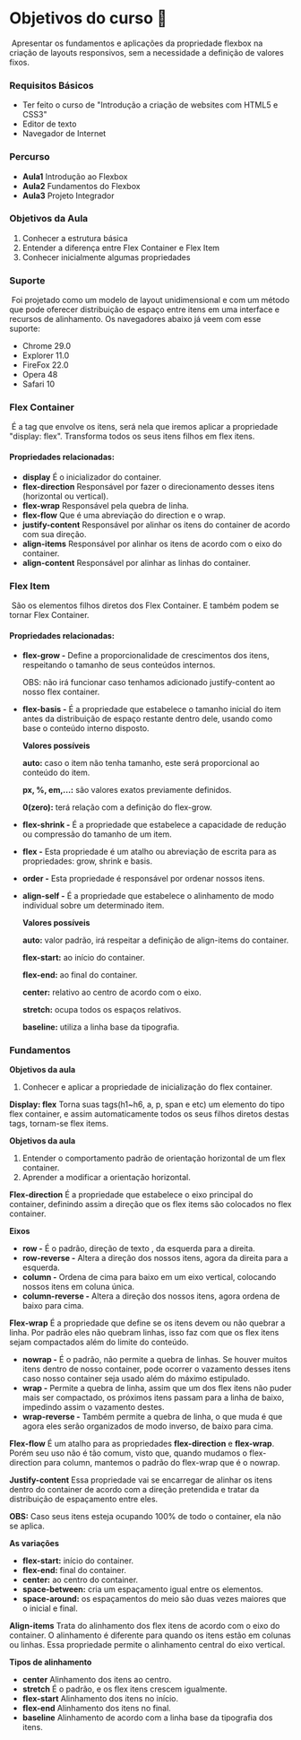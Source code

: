 # Objetivos do curso :bookmark_tabs:



​	Apresentar os fundamentos e aplicações da propriedade flexbox na criação de layouts responsivos, sem a necessidade a definição de valores fixos.



### Requisitos Básicos

- Ter feito o curso de "Introdução a criação de websites com HTML5 e CSS3"
- Editor de texto
- Navegador de Internet



### Percurso

- **Aula1** Introdução ao Flexbox
- **Aula2** Fundamentos do Flexbox
- **Aula3** Projeto Integrador



### Objetivos da Aula 

1. Conhecer a estrutura básica
2. Entender a diferença entre Flex Container e Flex Item
3. Conhecer inicialmente algumas propriedades



### Suporte

​	Foi projetado como um modelo de layout unidimensional e com um método que pode oferecer distribuição de espaço entre itens em uma interface e recursos de alinhamento. Os navegadores abaixo já veem com esse suporte:

- Chrome 29.0
- Explorer 11.0
- FireFox 22.0
- Opera 48
- Safari 10



### Flex Container

​	É a tag que envolve os itens, será nela que iremos aplicar a propriedade "display: flex". Transforma todos os seus itens filhos em flex itens.

#### Propriedades relacionadas:

* **display** É o inicializador do container.
* **flex-direction** Responsável por fazer o direcionamento desses itens (horizontal ou vertical).
* **flex-wrap** Responsável pela quebra de linha.
* **flex-flow** Que é uma abreviação do direction e o wrap.
* **justify-content** Responsável por alinhar os itens do container de acordo com sua direção.
* **align-items** Responsável por alinhar os itens de acordo com o eixo do container.
* **align-content** Responsável por alinhar as linhas do container.



### Flex Item

​	São os elementos filhos diretos dos Flex Container. E também podem se tornar Flex Container.

#### Propriedades relacionadas:

- **flex-grow -** Define a proporcionalidade de crescimentos dos itens, respeitando o tamanho de seus conteúdos internos.

  OBS: não irá funcionar caso tenhamos adicionado justify-content ao nosso flex container. 

- **flex-basis -** É a propriedade que estabelece o tamanho inicial do item antes da distribuição de espaço restante dentro dele, usando como base o conteúdo interno disposto.

  **Valores possíveis**

  **auto:**  caso o item não tenha tamanho, este será proporcional ao conteúdo do item.

  **px, %, em,...:** são valores exatos previamente definidos.

  **0(zero):**  terá relação com a definição do flex-grow.

- **flex-shrink -** É a propriedade que estabelece a capacidade de redução ou compressão do tamanho de um item.

- **flex -** Esta propriedade é um atalho ou abreviação de escrita para as propriedades: grow, shrink e basis.

- **order -** Esta propriedade é responsável por ordenar nossos itens.

- **align-self -** É a propriedade que estabelece o alinhamento de modo individual sobre um determinado item.

  **Valores possíveis**

  **auto:** valor padrão, irá respeitar a definição de align-items do container.

  **flex-start:** ao início do container.

  **flex-end:** ao final do container.

  **center:** relativo ao centro de acordo com o eixo.

  **stretch:** ocupa todos os espaços relativos.

  **baseline:** utiliza a linha base da tipografia.


### Fundamentos  

**Objetivos da aula**

1. Conhecer e aplicar a propriedade de inicialização do flex container.

**Display: flex** Torna suas tags(h1~h6, a, p, span e etc) um elemento do tipo flex container, e assim automaticamente todos os seus filhos diretos destas tags, tornam-se flex items.



**Objetivos da aula**

1. Entender o comportamento padrão de orientação horizontal de um flex container.
2. Aprender a modificar a orientação horizontal.

**Flex-direction** É a propriedade que estabelece o eixo principal do container, definindo assim a direção que os flex items são colocados no flex container.

**Eixos** 

- **row -** É o padrão, direção de texto , da esquerda para a direita.
- **row-reverse -** Altera a direção dos nossos itens, agora da direita para a esquerda.
- **column -** Ordena de cima para baixo em um eixo vertical, colocando nossos itens em coluna única.
- **column-reverse -** Altera a direção dos nossos itens, agora ordena de baixo para cima.



**Flex-wrap** É a propriedade que define se os itens devem ou não quebrar a linha. Por padrão eles não quebram linhas, isso faz com que os flex itens sejam compactados além do limite do conteúdo.

- **nowrap -** É o padrão, não permite a quebra de linhas. Se houver muitos itens dentro de nosso container, pode ocorrer o vazamento desses itens caso nosso container seja usado além do máximo estipulado.
- **wrap -** Permite a quebra de linha, assim que um dos flex itens não puder mais ser compactado, os próximos itens passam para a linha de baixo, impedindo assim o vazamento destes.
- **wrap-reverse -** Também permite a quebra de linha, o que muda é que agora eles serão organizados de modo inverso, de baixo para cima.



**Flex-flow** É um atalho para as propriedades **flex-direction** e **flex-wrap**. Porém seu uso não é tão comum, visto que, quando mudamos o flex-direction para column, mantemos o padrão do flex-wrap que é o nowrap.



**Justify-content** Essa propriedade vai se encarregar de alinhar os itens dentro do container de acordo com a direção pretendida e tratar da distribuição de espaçamento entre eles.

**OBS:** Caso seus itens esteja ocupando 100% de todo o container, ela não se aplica.

**As variações**

* **flex-start:** início do container.
* **flex-end:** final do container.
* **center:** ao centro do container.
* **space-between:** cria um espaçamento igual entre os elementos.
* **space-around:** os espaçamentos do meio são duas vezes maiores que o inicial e final.



**Align-items** Trata do alinhamento dos flex itens de acordo com o eixo do container. O alinhamento é diferente para quando os itens estão em colunas ou linhas. Essa propriedade permite o alinhamento central do eixo vertical.

**Tipos de alinhamento** 

* **center** Alinhamento dos itens ao centro.
* **stretch** É o padrão, e os flex itens crescem igualmente.
* **flex-start** Alinhamento dos itens no início.
* **flex-end** Alinhamento dos itens no final.
* **baseline** Alinhamento de acordo com a linha base da tipografia dos itens.